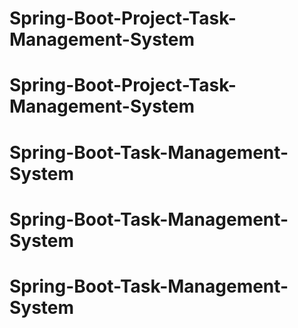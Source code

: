 # Spring-Boot-Project-Task-Management-System
# Spring-Boot-Project-Task-Management-System
# Spring-Boot-Task-Management-System
# Spring-Boot-Task-Management-System
# Spring-Boot-Task-Management-System

